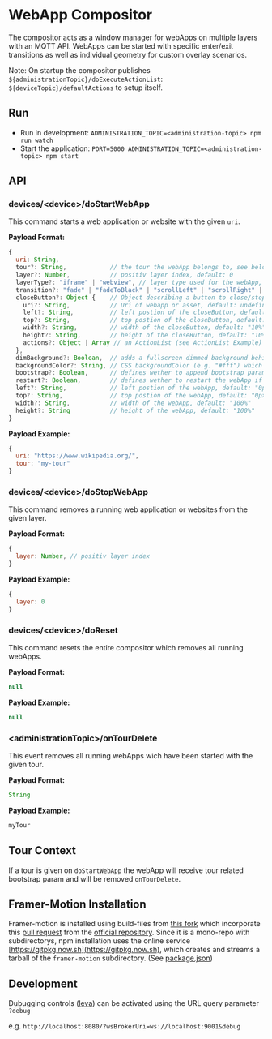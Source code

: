 # WebApp Compositor

The compositor acts as a window manager for webApps on multiple layers with an MQTT API. WebApps can be started with specific enter/exit transitions as well as individual geometry for custom overlay scenarios.

Note: On startup the compositor publishes `${administrationTopic}/doExecuteActionList`: `${deviceTopic}/defaultActions` to setup itself.

## Run

- Run in development: `ADMINISTRATION_TOPIC=<administration-topic> npm run watch`
- Start the application: `PORT=5000 ADMINISTRATION_TOPIC=<administration-topic> npm start`

## API

### devices/\<device\>/doStartWebApp

This command starts a web application or website with the given `uri`.

**Payload Format:**

```js
{
  uri: String,
  tour?: String,            // the tour the webApp belongs to, see below
  layer?: Number,           // positiv layer index, default: 0
  layerType?: "iframe" | "webview", // layer type used for the webApp, default: "iframe"
  transition?: "fade" | "fadeToBlack" | "scrollLeft" | "scrollRight" | "scaleRight" | "none", // default: "fade"
  closeButton?: Object {    // Object describing a button to close/stop the webapp, default: undefined
    uri?: String,           // Uri of webapp or asset, default: undefined (transparent button)
    left?: String,          // left postion of the closeButton, default: "90%"
    top?: String,           // top postion of the closeButton, default: "0%"
    width?: String,         // width of the closeButton, default: "10%"
    height?: String,        // height of the closeButton, default: "10%"
    actions?: Object | Array // an ActionList (see ActionList Example) to be executed by an action-list-executor, default: undefined
  },
  dimBackground?: Boolean,  // adds a fullscreen dimmed background behind the webApp, default: false
  backgroundColor?: String, // CSS backgroundColor (e.g. "#fff") which is visible if the webApp has a transparent background, default: undefined
  bootstrap?: Boolean,      // defines wether to append bootstrap params to the uri or not, default: true
  restart?: Boolean,        // defines wether to restart the webApp if the same webApp is already open on the same layer, default: true
  left?: String,            // left postion of the webApp, default: "0px"
  top?: String,             // top postion of the webApp, default: "0px"
  width?: String,           // width of the webApp, default: "100%"
  height?: String           // height of the webApp, default: "100%"
}
```

**Payload Example:**

```js
{
  uri: "https://www.wikipedia.org/",
  tour: "my-tour"
}
```

### devices/\<device\>/doStopWebApp

This command removes a running web application or websites from the given layer.

**Payload Format:**

```js
{
  layer: Number, // positiv layer index
}
```

**Payload Example:**

```js
{
  layer: 0
}
```

### devices/\<device\>/doReset

This command resets the entire compositor which removes all running webApps.

**Payload Format:**

```js
null
```

**Payload Example:**

```js
null
```

### \<administrationTopic\>/onTourDelete

This event removes all running webApps wich have been started with the given tour.

**Payload Format:**

```js
String
```

**Payload Example:**

```js
myTour
```

## Tour Context

If a tour is given on `doStartWebApp` the webApp will receive tour related bootstrap param and will be removed `onTourDelete`.

## Framer-Motion Installation

Framer-motion is installed using build-files from [this fork](https://github.com/artcom/motion) which incorporate this [pull request](https://github.com/framer/motion/pull/1569) from the [official repository](https://github.com/framer/motion). Since it is a mono-repo with subdirectorys, npm installation uses the online service [https://gitpkg.now.sh](https://gitpkg.now.sh), which creates and streams a tarball of the `framer-motion` subdirectory. (See [package.json](package.json#L25))

## Development

Dubugging controls ([leva](https://github.com/pmndrs/leva)) can be activated using the URL query parameter `?debug`

e.g. `http://localhost:8080/?wsBrokerUri=ws://localhost:9001&debug`
